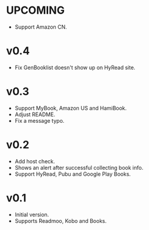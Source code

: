 # UPCOMING
* Support Amazon CN.

# v0.4
* Fix GenBooklist doesn't show up on HyRead site.

# v0.3
* Support MyBook, Amazon US and HamiBook.
* Adjust README.
* Fix a message typo.

# v0.2
* Add host check.
* Shows an alert after successful collecting book info.
* Support HyRead, Pubu and Google Play Books.

# v0.1
* Initial version.
* Supports Readmoo, Kobo and Books.
